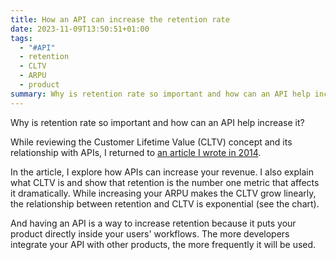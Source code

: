 ```yaml
---
title: How an API can increase the retention rate
date: 2023-11-09T13:50:51+01:00
tags:
  - "#API"
  - retention
  - CLTV
  - ARPU
  - product
summary: Why is retention rate so important and how can an API help increase it?
---
```

Why is retention rate so important and how can an API help increase it?

While reviewing the Customer Lifetime Value (CLTV) concept and its relationship with APIs, I returned to [an article I wrote in 2014](https://brunopedro.com/2014/08/27/5-ways-apis-will-increase-revenue/).

In the article, I explore how APIs can increase your revenue. I also explain what CLTV is and show that retention is the number one metric that affects it dramatically. While increasing your ARPU makes the CLTV grow linearly, the relationship between retention and CLTV is exponential (see the chart).

And having an API is a way to increase retention because it puts your product directly inside your users' workflows. The more developers integrate your API with other products, the more frequently it will be used.